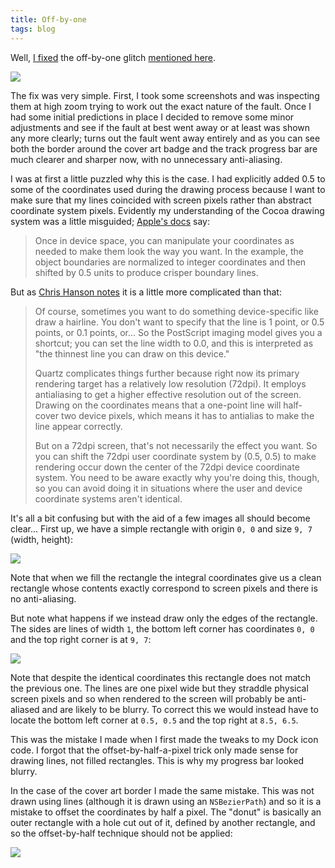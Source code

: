 ```yaml
---
title: Off-by-one
tags: blog
---
```


Well, [I fixed](http://www.wincent.com/a/about/wincent/weblog/svn-log/archives/2007/01/synergy_advance_r383_2_items_c.php) the off-by-one glitch [mentioned here](http://www.wincent.com/a/about/wincent/weblog/archives/2006/12/dock_icon_updat.php).

![](/system/images/legacy/fixed.png)

The fix was very simple. First, I took some screenshots and was inspecting them at high zoom trying to work out the exact nature of the fault. Once I had some initial predictions in place I decided to remove some minor adjustments and see if the fault at best went away or at least was shown any more clearly; turns out the fault went away entirely and as you can see both the border around the cover art badge and the track progress bar are much clearer and sharper now, with no unnecessary anti-aliasing.

I was at first a little puzzled why this is the case. I had explicitly added 0.5 to some of the coordinates used during the drawing process because I want to make sure that my lines coincided with screen pixels rather than abstract coordinate system pixels. Evidently my understanding of the Cocoa drawing system was a little misguided; [Apple's docs](http://developer.apple.com/documentation/Cocoa/Conceptual/CocoaDrawingGuide/Transforms/chapter_4_section_2.html) say:

> Once in device space, you can manipulate your coordinates as needed to make them look the way you want. In the example, the object boundaries are normalized to integer coordinates and then shifted by 0.5 units to produce crisper boundary lines.

But as [Chris Hanson notes](http://www.cocoabuilder.com/archive/message/cocoa/2004/2/14/97119) it is a little more complicated than that:

> Of course, sometimes you want to do something device-specific like draw a hairline. You don't want to specify that the line is 1 point, or 0.5 points, or 0.1 points, or... So the PostScript imaging model gives you a shortcut; you can set the line width to 0.0, and this is interpreted as "the thinnest line you can draw on this device."
>
> Quartz complicates things further because right now its primary rendering target has a relatively low resolution (72dpi). It employs antialiasing to get a higher effective resolution out of the screen. Drawing on the coordinates means that a one-point line will half-cover two device pixels, which means it has to antialias to make the line appear correctly.
>
> But on a 72dpi screen, that's not necessarily the effect you want. So you can shift the 72dpi user coordinate system by (0.5, 0.5) to make rendering occur down the center of the 72dpi device coordinate system. You need to be aware exactly why you're doing this, though, so you can avoid doing it in situations where the user and device coordinate systems aren't identical.

It's all a bit confusing but with the aid of a few images all should become clear... First up, we have a simple rectangle with origin `0, 0` and size `9, 7` (width, height):

![](/system/images/legacy/rectangle.png)

Note that when we fill the rectangle the integral coordinates give us a clean rectangle whose contents exactly correspond to screen pixels and there is no anti-aliasing.

But note what happens if we instead draw only the edges of the rectangle. The sides are lines of width `1`, the bottom left corner has coordinates `0, 0` and the top right corner is at `9, 7`:

![](/system/images/legacy/path.png)

Note that despite the identical coordinates this rectangle does not match the previous one. The lines are one pixel wide but they straddle physical screen pixels and so when rendered to the screen will probably be anti-aliased and are likely to be blurry. To correct this we would instead have to locate the bottom left corner at `0.5, 0.5` and the top right at `8.5, 6.5`.

This was the mistake I made when I first made the tweaks to my Dock icon code. I forgot that the offset-by-half-a-pixel trick only made sense for drawing lines, not filled rectangles. This is why my progress bar looked blurry.

In the case of the cover art border I made the same mistake. This was not drawn using lines (although it is drawn using an `NSBezierPath`) and so it is a mistake to offset the coordinates by half a pixel. The "donut" is basically an outer rectangle with a hole cut out of it, defined by another rectangle, and so the offset-by-half technique should not be applied:

![](/system/images/legacy/donut.png)
